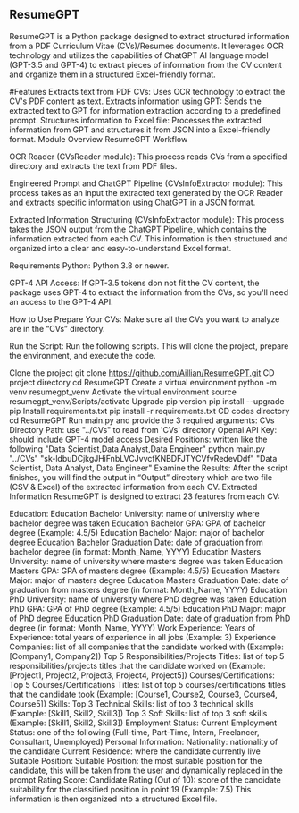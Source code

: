 ## ResumeGPT
ResumeGPT is a Python package designed to extract structured information from a PDF Curriculum Vitae (CVs)/Resumes documents. It leverages OCR technology and utilizes the capabilities of ChatGPT AI language model (GPT-3.5 and GPT-4) to extract pieces of information from the CV content and organize them in a structured Excel-friendly format.

#Features
Extracts text from PDF CVs: Uses OCR technology to extract the CV's PDF content as text.
Extracts information using GPT: Sends the extracted text to GPT for information extraction according to a predefined prompt.
Structures information to Excel file: Processes the extracted information from GPT and structures it from JSON into a Excel-friendly format.
Module Overview
ResumeGPT Workflow

OCR Reader (CVsReader module): This process reads CVs from a specified directory and extracts the text from PDF files.

Engineered Prompt and ChatGPT Pipeline (CVsInfoExtractor module): This process takes as an input the extracted text generated by the OCR Reader and extracts specific information using ChatGPT in a JSON format.

Extracted Information Structuring (CVsInfoExtractor module): This process takes the JSON output from the ChatGPT Pipeline, which contains the information extracted from each CV. This information is then structured and organized into a clear and easy-to-understand Excel format.

Requirements
Python: Python 3.8 or newer.

GPT-4 API Access: If GPT-3.5 tokens don not fit the CV content, the package uses GPT-4 to extract the information from the CVs, so you'll need an access to the GPT-4 API.

How to Use
Prepare Your CVs: Make sure all the CVs you want to analyze are in the “CVs” directory.

Run the Script: Run the following scripts. This will clone the project, prepare the environment, and execute the code.

Clone the project
git clone https://github.com/Aillian/ResumeGPT.git
CD project directory
cd ResumeGPT 
Create a virtual environment
python -m venv resumegpt_venv
Activate the virtual environment
source resumegpt_venv/Scripts/activate
Upgrade pip version
pip install --upgrade pip
Install requirements.txt
pip install -r requirements.txt
CD codes directory
cd ResumeGPT 
Run main.py and provide the 3 required arguments:
CVs Directory Path: use "../CVs" to read from 'CVs' directory
Openai API Key: should include GPT-4 model access
Desired Positions: written like the following "Data Scientist,Data Analyst,Data Engineer"
python main.py "../CVs" "sk-ldbuDCjkgJHiFnbLVCJvvcfKNBDFJTYCVfvRedevDdf" "Data Scientist, Data Analyst, Data Engineer"
Examine the Results: After the script finishes, you will find the output in “Output” directory which are two file (CSV & Excel) of the extracted information from each CV.
Extracted Information
ResumeGPT is designed to extract 23 features from each CV:

Education:
Education Bachelor University: name of university where bachelor degree was taken
Education Bachelor GPA: GPA of bachelor degree (Example: 4.5/5)
Education Bachelor Major: major of bachelor degree
Education Bachelor Graduation Date: date of graduation from bachelor degree (in format: Month_Name, YYYY)
Education Masters University: name of university where masters degree was taken
Education Masters GPA: GPA of masters degree (Example: 4.5/5)
Education Masters Major: major of masters degree
Education Masters Graduation Date: date of graduation from masters degree (in format: Month_Name, YYYY)
Education PhD University: name of university where PhD degree was taken
Education PhD GPA: GPA of PhD degree (Example: 4.5/5)
Education PhD Major: major of PhD degree
Education PhD Graduation Date: date of graduation from PhD degree (in format: Month_Name, YYYY)
Work Experience:
Years of Experience: total years of experience in all jobs (Example: 3)
Experience Companies: list of all companies that the candidate worked with (Example: [Company1, Company2])
Top 5 Responsibilities/Projects Titles: list of top 5 responsibilities/projects titles that the candidate worked on (Example: [Project1, Project2, Project3, Project4, Project5])
Courses/Certifications:
Top 5 Courses/Certifications Titles: list of top 5 courses/certifications titles that the candidate took (Example: [Course1, Course2, Course3, Course4, Course5])
Skills:
Top 3 Technical Skills: list of top 3 technical skills (Example: [Skill1, Skill2, Skill3])
Top 3 Soft Skills: list of top 3 soft skills (Example: [Skill1, Skill2, Skill3])
Employment Status:
Current Employment Status: one of the following (Full-time, Part-Time, Intern, Freelancer, Consultant, Unemployed)
Personal Information:
Nationality: nationality of the candidate
Current Residence: where the candidate currently live
Suitable Position:
Suitable Position: the most suitable position for the candidate, this will be taken from the user and dynamically replaced in the prompt
Rating Score:
Candidate Rating (Out of 10): score of the candidate suitability for the classified position in point 19 (Example: 7.5)
This information is then organized into a structured Excel file.

